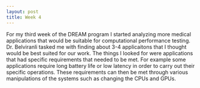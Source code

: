 ```yaml
---
layout: post
title: Week 4
---
```


For my third week of the DREAM program I started analyzing more medical applications that would be suitable for computational performance testing. Dr. Belviranli tasked me with finding about 3-4 applicaitons that I thought would be best suited for our work. The things I looked for were applications that had specific requirements that needed to be met. For example some applications require long battery life or low latency in order to carry out their specific operations. These requirements can then be met through various manipulations of the systems such as changing the CPUs and GPUs.
